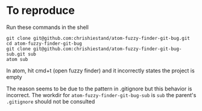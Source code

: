 

# To reproduce

Run these commands in the shell
```
git clone git@github.com:chrishiestand/atom-fuzzy-finder-git-bug.git
cd atom-fuzzy-finder-git-bug
git clone git@github.com:chrishiestand/atom-fuzzy-finder-git-bug-sub.git sub
atom sub
```

In atom, hit cmd+t (open fuzzy finder) and it incorrectly states the project is empty

The reason seems to be due to the pattern in .gitignore but this behavior is incorrect. The workdir for `atom-fuzzy-finder-git-bug-sub` is `sub` the parent's `.gitignore` should not be consulted
